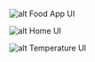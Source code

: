![alt Food App UI](https://github.com/vinothvino42/smart-home-neomorphism-app/blob/master/screenshots/SmartHomeAppImg.png)


![alt Home UI](https://github.com/vinothvino42/smart-home-neomorphism-app/blob/master/screenshots/home.png)


![alt Temperature UI](https://github.com/vinothvino42/smart-home-neomorphism-app/blob/master/screenshots/temperature.png)
